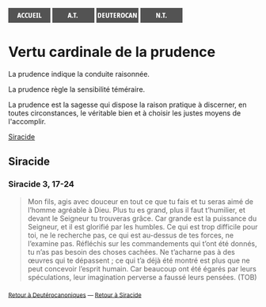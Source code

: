 [<img src="/images/accueil.png">](/)
[<img src="/images/ancientestament.png">](/pages/ancientestament.html)
[<img src="/images/deuterocanoniques.png">](/pages/deuterocanoniques.html)
[<img src="/images/nouveautestament.png">](/pages/nouveautestament.html)

# Vertu cardinale de la prudence <a name="prudence"></a>

La prudence indique la conduite raisonnée.

La prudence règle la sensibilité téméraire.

La prudence est la sagesse qui dispose la raison pratique à discerner, en toutes circonstances, le véritable bien et à choisir les justes moyens de l'accomplir.


















[Siracide](#siracide)


## Siracide <a name="siracide"></a>

### Siracide 3, 17-24 <a name="siracide-3-17-24"></a>
>Mon fils, agis avec douceur en tout ce que tu fais et tu seras aimé de l’homme agréable à Dieu. Plus tu es grand, plus il faut t’humilier, et devant le Seigneur tu trouveras grâce. Car grande est la puissance du Seigneur, et il est glorifié par les humbles. Ce qui est trop difficile pour toi, ne le recherche pas, ce qui est au-dessus de tes forces, ne l’examine pas. Réfléchis sur les commandements qui t’ont été donnés, tu n’as pas besoin des choses cachées. Ne t’acharne pas à des œuvres qui te dépassent ; ce qui t’a déjà été montré est plus que ne peut concevoir l’esprit humain. Car beaucoup ont été égarés par leurs spéculations, leur imagination perverse a faussé leurs pensées. (TOB)

<sub>[Retour à Deutérocanoniques](#deuterocanoniques) — [Retour à Siracide](#siracide)</sub>
